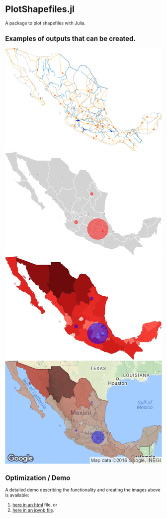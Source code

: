 PlotShapefiles.jl
=================

A package to plot shapefiles with Julia.

## Examples of outputs that can be created.
![](demo/mexico_shp1.png)
![](demo/mexico_shp2.png)
![](demo/mexico_ch1.png)
![](demo/mexico_google.png)

## Optimization / Demo

A detailed demo describing the functionality and creating the images above is available:  
1. [here in an html](demo/PlotShapefiles_Demo1.html) file, or  
2. [here in an ipynb file](demo/PlotShapefiles_Demo1.ipynb).
